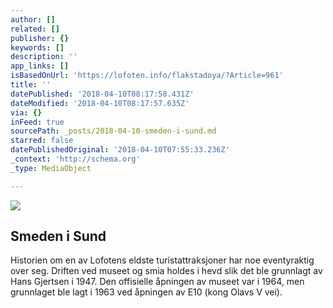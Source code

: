```yaml
---
author: []
related: []
publisher: {}
keywords: []
description: ''
app_links: []
isBasedOnUrl: 'https://lofoten.info/flakstadoya/?Article=961'
title: ''
datePublished: '2018-04-10T08:17:58.431Z'
dateModified: '2018-04-10T08:17:57.635Z'
via: {}
inFeed: true
sourcePath: _posts/2018-04-10-smeden-i-sund.md
starred: false
datePublishedOriginal: '2018-04-10T07:55:33.236Z'
_context: 'http://schema.org'
_type: MediaObject

---
```

![](https://the-grid-user-content.s3-us-west-2.amazonaws.com/2b11c5da-2959-4db9-be01-ed41ab930b43.png)

<article style=""><h1>Smeden i Sund</h1><p>Historien om en av Lofotens eldste turistattraksjoner har noe eventyraktig over seg. Driften ved museet og smia holdes i hevd slik det ble grunnlagt av Hans Gjertsen i 1947. Den offisielle åpningen av museet var i 1964, men grunnlaget ble lagt i 1963 ved åpningen av E10 (kong Olavs V vei).</p></article>
